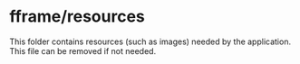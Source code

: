 # fframe/resources

This folder contains resources (such as images) needed by the application. This file can
be removed if not needed.
